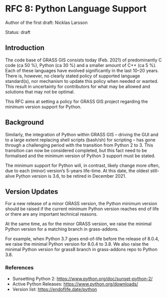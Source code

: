 # RFC 8: Python Language Support

Author of the first draft: Nicklas Larsson

Status: draft

## Introduction

The code base of GRASS GIS consists today (Feb. 2021) of predominantly C code (ca 50 %), Python (ca 30 %) and a smaller amount of C++ (ca 5 %). Each of these languages have evolved significantly in the last 10–20 years.
There is, however, no clearly stated policy of supported language standard(s), nor mechanism to update this policy when needed or wanted. This result in uncertainty for contributors for what may be allowed and solutions that may not be optimal.

This RFC aims at setting a policy for GRASS GIS project regarding the minimum version support for Python.

## Background

Similarly, the integration of Python within GRASS GIS – driving the GUI and to a large extent replacing shell scripts (bash/sh) for scripting – has gone through a challenging period with the transition from Python 2 to 3. This transition can now be considered completed, but this fact need to be formalised and the minimum version of Python 3 support must be stated.

The minimum support for Python will, in contrast, likely change more often, due to each (minor) version’s 5-years life-time. At this date, the oldest still-alive Python version is 3.6, to be retired in December 2021.

## Version Updates

For a new release of a minor GRASS version, the Python minimum version should be raised if the current minimum Python version reaches end of life or there are any important technical reasons.

At the same time, as for the minor GRASS version, we raise the minimal Python version for a matching branch in grass-addons.

For example, when Python 3.7 goes end-of-life before the release of 8.0.4, we raise the minimal Python version for 8.0.4 to 3.8. We also raise the minimal Python version for grass8 branch in grass-addons repo to Python 3.8.

### References

* Sunsetting Python 2: <https://www.python.org/doc/sunset-python-2/>
* Active Python Releases: <https://www.python.org/downloads/>
* Version list: <https://endoflife.date/python>
